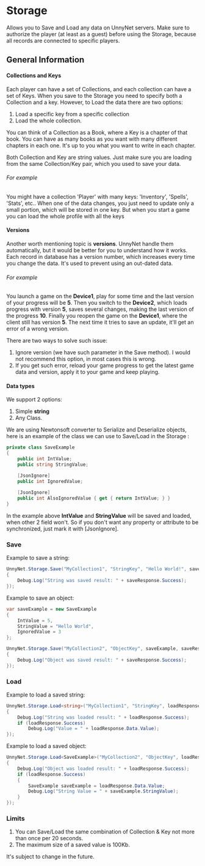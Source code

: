 # Storage

Allows you to Save and Load any data on UnnyNet servers. Make sure to authorize the player (at least as a guest) before using the Storage, because all records are connected to specific players.


## General Information

#### Collections and Keys
Each player can have a set of Collections, and each collection can have a set of Keys. When you save to the Storage you need to specify both a Collection and a key. However, to Load the data there are two options:

1. Load a specific key from a specific collection
2. Load the whole collection.

You can think of a Collection as a Book, where a Key is a chapter of that book. You can have as many books as you want with many different chapters in each one. It's up to you what you want to write in each chapter. 

Both Collection and Key are string values. Just make sure you are loading from the same Collection/Key pair, which you used to save your data.

###### For example 
You might have a collection 'Player' with many keys: 'Inventory', 'Spells', 'Stats', etc.. When one of the data changes, you just need to update only a small portion, which will be stored in one key. But when you start a game you can load the whole profile with all the keys

#### Versions
Another worth mentioning topic is **versions**. UnnyNet handle them automatically, but it would be better for you to understand how it works. 
Each record in database has a version number, which increases every time you change the data. It's used to prevent using an out-dated data. 

###### For example 
You launch a game on the **Device1**, play for some time and the last version of your progress will be **5**. Then you switch to the **Device2**, which loads progress with version **5**, saves several changes, making the last version of the progress **10**. Finally you reopen the game on the **Device1**, where the client still has version **5**. The next time it tries to save an update, it'll get an error of a wrong version. 

There are two ways to solve such issue:

1. Ignore version (we have such parameter in the Save method). I would not recommend this option, in most cases this is wrong.
2. If you get such error, reload your game progress to get the latest game data and version, apply it to your game and keep playing.

#### Data types

We support 2 options:

1. Simple **string**
2. Any Class. 

We are using Newtonsoft converter to Serialize and Deserialize objects, here is an example of the class we can use to Save/Load in the Storage :

```csharp fct_label="Unity"
private class SaveExample
{
    public int IntValue;
    public string StringValue;

    [JsonIgnore]
    public int IgnoredValue;
    
    [JsonIgnore]
    public int AlsoIgnoredValue { get { return IntValue; } }
}   
```

In the example above **IntValue** and **StringValue** will be saved and loaded, when other 2 field won't. So if you don't want any property or attribute to be synchronized, just mark it with [JsonIgnore].

### Save

Example to save a string:

```csharp fct_label="Unity"
UnnyNet.Storage.Save("MyCollection1", "StringKey", "Hello World!", saveResponse =>
{
    Debug.Log("String was saved result: " + saveResponse.Success);
});
```

Example to save an object:

```csharp fct_label="Unity"
var saveExample = new SaveExample
{
    IntValue = 5,
    StringValue = "Hello World",
    IgnoredValue = 3
};

UnnyNet.Storage.Save("MyCollection2", "ObjectKey", saveExample, saveResponse =>
{
    Debug.Log("Object was saved result: " + saveResponse.Success);
});
```

### Load

Example to load a saved string:

```csharp fct_label="Unity"
UnnyNet.Storage.Load<string>("MyCollection1", "StringKey", loadResponse =>
{
    Debug.Log("String was loaded result: " + loadResponse.Success);
    if (loadResponse.Success)
        Debug.Log("Value = " + loadResponse.Data.Value);
});
```

Example to load a saved object:

```csharp fct_label="Unity"
UnnyNet.Storage.Load<SaveExample>("MyCollection2", "ObjectKey", loadResponse =>
{
    Debug.Log("Object was loaded result: " + loadResponse.Success);
    if (loadResponse.Success)
    {
        SaveExample saveExample = loadResponse.Data.Value;
        Debug.Log("String Value = " + saveExample.StringValue);
    }
});
```

### Limits

1. You can Save/Load the same combination of Collection & Key not more than once per 20 seconds.
2. The maximum size of a saved value is 100Kb.

It's subject to change in the future.
